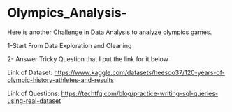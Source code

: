 # Olympics_Analysis-
Here is another Challenge in Data Analysis to analyze olympics games.   

1-Start From Data Exploration and Cleaning

2- Answer Tricky Question that I put the link for it below


Link of Dataset: https://www.kaggle.com/datasets/heesoo37/120-years-of-olympic-history-athletes-and-results

Link of Questions: https://techtfq.com/blog/practice-writing-sql-queries-using-real-dataset
